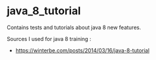 # java_8_tutorial
Contains tests and tutorials about java 8 new features.

Sources I used for java 8 training :
- https://winterbe.com/posts/2014/03/16/java-8-tutorial
